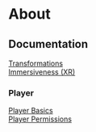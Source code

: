 # About

## Documentation
[Transformations](docs/Transformations.md)\
[Immersiveness (XR)](docs/Immersiveness.md)
### Player
[Player Basics](docs/PlayerBasics.md)\
[Player Permissions](docs/PlayerPermissions.md)
